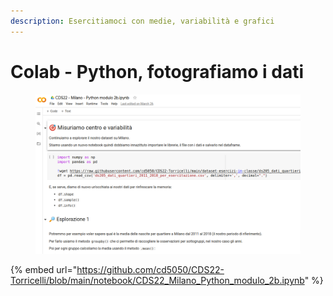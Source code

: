 ```yaml
---
description: Esercitiamoci con medie, variabilità e grafici
---
```


# Colab - Python, fotografiamo i dati

<figure><img src="../.gitbook/assets/image (10).png" alt=""><figcaption></figcaption></figure>

{% embed url="https://github.com/cd5050/CDS22-Torricelli/blob/main/notebook/CDS22_Milano_Python_modulo_2b.ipynb" %}
